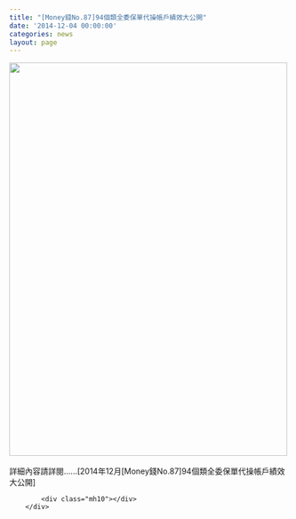 ```yaml
---
title: "[Money錢No.87]94個類全委保單代操帳戶績效大公開"
date: '2014-12-04 00:00:00'
categories: news
layout: page
---
```


<div class="text">
			<div>
	<img alt="" src="http://www.leishan.com.tw/UserFiles/images/%E7%A3%8A%E5%B1%B1%E6%96%B0%E8%81%9E/%E7%A3%8A%E5%B1%B1%E9%9B%9C%E8%AA%8C/2014%E5%B9%B412%E6%9C%88%5BMoney%E9%8C%A2No.87%5D94%E5%80%8B%E9%A1%9E%E5%85%A8%E5%A7%94%E4%BF%9D%E5%96%AE%E4%BB%A3%E6%93%8D%E5%B8%B3%E6%88%B6%E7%B8%BE%E6%95%88%E5%A4%A7%E5%85%AC%E9%96%8BP.82(1).jpg" style="width: 500px; height: 708px;"></div>
<div>
	&nbsp;</div>
<div>
	詳細內容請詳閱......[2014年12月[Money錢No.87]94個類全委保單代操帳戶績效大公開]</div>

			<div class="mh10"></div>
		</div>